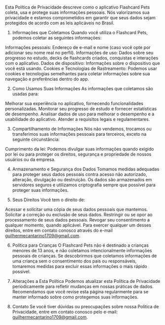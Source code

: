 Esta Política de Privacidade descreve como o aplicativo Flashcard Pets coleta, usa e protege suas informações pessoais. Nós valorizamos sua privacidade e estamos comprometidos em garantir que seus dados sejam protegidos de acordo com as leis aplicáveis no Brasil.

1. Informações que Coletamos
Quando você utiliza o Flashcard Pets, podemos coletar as seguintes informações:

Informações pessoais: Endereço de e-mail e nome (caso você opte por adicionar seu nome real no perfil).
Informações de uso: Dados sobre seu progresso no estudo, decks de flashcards criados, conquistas e interações com o aplicativo.
Dados de dispositivo: Informações sobre o dispositivo que você está usando.
Cookies e Tecnologias de Rastreamento: Podemos usar cookies e tecnologias semelhantes para coletar informações sobre sua navegação e preferências dentro do app.

2. Como Usamos Suas Informações
As informações que coletamos são usadas para:

Melhorar sua experiência no aplicativo, fornecendo funcionalidades personalizadas.
Monitorar seu progresso de estudo e fornecer estatísticas de desempenho.
Analisar dados de uso para melhorar o desempenho e a usabilidade do aplicativo.
Atender a requisitos legais e regulamentares.

3. Compartilhamento de Informações
Nós não vendemos, trocamos ou transferimos suas informações pessoais para terceiros, exceto na seguinte circunstância:

Cumprimento da lei: Podemos divulgar suas informações quando exigido por lei ou para proteger os direitos, segurança e propriedade de nossos usuários ou da empresa.

4. Armazenamento e Segurança dos Dados
Tomamos medidas adequadas para proteger seus dados pessoais contra acesso não autorizado, alteração, divulgação ou destruição. Os dados são armazenados em servidores seguros e utilizamos criptografia sempre que possível para proteger suas informações.

5. Seus Direitos
Você tem o direito de:

Acessar e solicitar uma cópia de seus dados pessoais que mantemos.
Solicitar a correção ou exclusão de seus dados.
Restringir ou se opor ao processamento de seus dados pessoais.
Revogar seu consentimento a qualquer momento, quando aplicável.
Para exercer qualquer um desses direitos, entre em contato conosco através do e-mail guilhermecantarino1709@gmail.com.

6. Política para Crianças
O Flashcard Pets não é destinado a crianças menores de 13 anos, e não coletamos intencionalmente informações pessoais de crianças. Se descobrirmos que coletamos informações de uma criança sem o consentimento dos pais ou responsáveis, tomaremos medidas para excluir essas informações o mais rápido possível.

7. Alterações a Esta Política
Podemos atualizar esta Política de Privacidade periodicamente para refletir mudanças em nossas práticas de dados. Recomendamos que você revise esta página regularmente para se manter informado sobre como protegemos suas informações.

8. Contato
Se você tiver dúvidas ou preocupações sobre nossa Política de Privacidade, entre em contato conosco pelo e-mail: guilhermecantarino1709@gmail.com.
